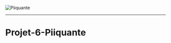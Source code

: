 ![Piiquante](https://user-images.githubusercontent.com/106766135/209477460-6cf1891b-61cd-4c21-8960-617f4749618e.png)

_____________________________________________________________________________________________________________________

# Projet-6-Piiquante
